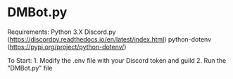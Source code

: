 # DMBot.py
 
Requirements:
	Python 3.X
	Discord.py (https://discordpy.readthedocs.io/en/latest/index.html)
	python-dotenv (https://pypi.org/project/python-dotenv/)
	
To Start:
	1. Modify the .env file with your Discord token and guild
	2. Run the "DMBot.py" file

